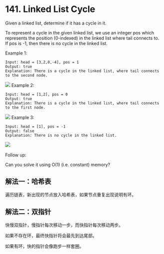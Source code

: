 # 141. Linked List Cycle
Given a linked list, determine if it has a cycle in it.

To represent a cycle in the given linked list, we use an integer pos which represents the position (0-indexed) in the linked list where tail connects to. If pos is -1, then there is no cycle in the linked list.

Example 1:
```
Input: head = [3,2,0,-4], pos = 1
Output: true
Explanation: There is a cycle in the linked list, where tail connects to the second node.
```
![](https://assets.leetcode.com/uploads/2018/12/07/circularlinkedlist.png)
Example 2:
```
Input: head = [1,2], pos = 0
Output: true
Explanation: There is a cycle in the linked list, where tail connects to the first node.
```
![](https://assets.leetcode.com/uploads/2018/12/07/circularlinkedlist_test2.png)
Example 3:
```
Input: head = [1], pos = -1
Output: false
Explanation: There is no cycle in the linked list.
```
![](https://assets.leetcode.com/uploads/2018/12/07/circularlinkedlist_test3.png)
 

Follow up:

Can you solve it using O(1) (i.e. constant) memory?

## 解法一：哈希表

遍历链表，新出现的节点放入哈希表，如果节点重复出现说明有环。

## 解法二：双指针

快慢双指针，慢指针每次移动一步，而快指针每次移动两步。

如果不存在环，最终快指针将会最先到达尾部。

如果有环，快的指针会像跑步一样套圈。